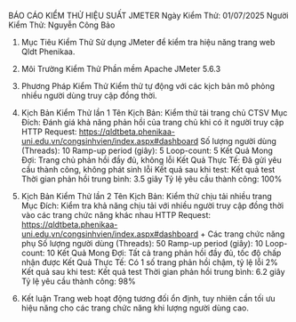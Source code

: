 BÁO CÁO KIỂM THỬ HIỆU SUẤT JMETER
Ngày Kiểm Thử: 01/07/2025
Người Kiểm Thử: Nguyễn Công Bảo

1. Mục Tiêu Kiểm Thử
Sử dụng JMeter để kiểm tra hiệu năng trang web Qldt Phenikaa.

2. Môi Trường Kiểm Thử
Phần mềm Apache JMeter 5.6.3

3. Phương Pháp Kiểm Thử
Kiểm thử tự động với các kịch bản mô phỏng nhiều người dùng truy cập đồng thời.

4. Kịch Bản Kiểm Thử lần 1
Tên Kịch Bản: Kiểm thử tải trang chủ CTSV
Mục Đích: Đánh giá khả năng phản hồi của trang chủ khi có ít người truy cập
HTTP Request: https://qldtbeta.phenikaa-uni.edu.vn/congsinhvien/index.aspx#dashboard
Số lượng người dùng (Threads): 10
Ramp-up period (giây): 5
Loop-count: 5
Kết Quả Mong Đợi: Trang chủ phản hồi đầy đủ, không lỗi
Kết Quả Thực Tế: Đã gửi yêu cầu thành công, không phát sinh lỗi
Kết quả sau khi test:
Kết quả test
Thời gian phản hồi trung bình: 3.5 giây
Tỷ lệ yêu cầu thành công: 100%
5. Kịch Bản Kiểm Thử lần 2
Tên Kịch Bản: Kiểm thử chịu tải nhiều trang
Mục Đích: Kiểm tra khả năng chịu tải với nhiều người truy cập đồng thời vào các trang chức năng khác nhau
HTTP Request: https://qldtbeta.phenikaa-uni.edu.vn/congsinhvien/index.aspx#dashboard + Các trang chức năng phụ
Số lượng người dùng (Threads): 50
Ramp-up period (giây): 10
Loop-count: 10
Kết Quả Mong Đợi: Tất cả trang phản hồi đầy đủ, tốc độ chấp nhận được
Kết Quả Thực Tế: Có 1 số trang phản hồi chậm, tỷ lệ lỗi 2%
Kết quả sau khi test:
Kết quả test
Thời gian phản hồi trung bình: 6.2 giây
Tỷ lệ yêu cầu thành công: 98%
6. Kết luận
Trang web hoạt động tương đối ổn định, tuy nhiên cần tối ưu hiệu năng cho các trang chức năng khi lượng người dùng cao.
